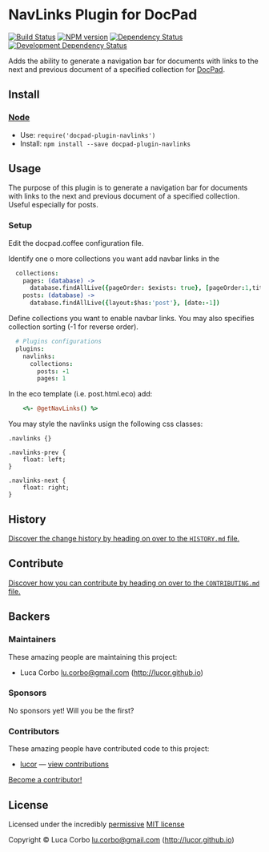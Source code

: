 
<!-- TITLE/ -->

# NavLinks Plugin for DocPad

<!-- /TITLE -->


<!-- BADGES/ -->

[![Build Status](http://img.shields.io/travis-ci/lucor/docpad-plugin-navlinks.png?branch=master)](http://travis-ci.org/lucor/docpad-plugin-navlinks "Check this project's build status on TravisCI")
[![NPM version](http://badge.fury.io/js/docpad-plugin-navlinks.png)](https://npmjs.org/package/docpad-plugin-navlinks "View this project on NPM")
[![Dependency Status](https://david-dm.org/lucor/docpad-plugin-navlinks.png?theme=shields.io)](https://david-dm.org/lucor/docpad-plugin-navlinks)
[![Development Dependency Status](https://david-dm.org/lucor/docpad-plugin-navlinks/dev-status.png?theme=shields.io)](https://david-dm.org/lucor/docpad-plugin-navlinks#info=devDependencies)<br/>


<!-- /BADGES -->


Adds the ability to generate a navigation bar for documents with links to the next and previous document of a specified collection for [DocPad](https://docpad.org).


<!-- INSTALL/ -->

## Install

### [Node](http://nodejs.org/)
- Use: `require('docpad-plugin-navlinks')`
- Install: `npm install --save docpad-plugin-navlinks`

<!-- /INSTALL -->


## Usage
The purpose of this plugin is to generate a navigation bar for documents with links to the next and previous document of a specified collection. Useful especially for posts.


### Setup
Edit the docpad.coffee configuration file.

Identify one o more collections you want add navbar links in the

``` coffee
  collections:
    pages: (database) ->
      database.findAllLive({pageOrder: $exists: true}, [pageOrder:1,title:1])
    posts: (database) ->
      database.findAllLive({layout:$has:'post'}, [date:-1])
```

Define collections you want to enable navbar links. You may also specifies collection sorting (-1 for reverse order).

``` coffee
  # Plugins configurations
  plugins:
    navlinks:
      collections:
        posts: -1
        pages: 1
```

In the eco template (i.e. post.html.eco) add:
``` coffee
    <%- @getNavLinks() %>
```

You may style the navlinks usign the following css classes:

```
.navlinks {}

.navlinks-prev {
    float: left;
}

.navlinks-next {
    float: right;
}
```

<!-- HISTORY/ -->

## History
[Discover the change history by heading on over to the `HISTORY.md` file.](https://github.com/lucor/docpad-plugin-navlinks/blob/master/HISTORY.md#files)

<!-- /HISTORY -->


<!-- CONTRIBUTE/ -->

## Contribute

[Discover how you can contribute by heading on over to the `CONTRIBUTING.md` file.](https://github.com/lucor/docpad-plugin-navlinks/blob/master/CONTRIBUTING.md#files)

<!-- /CONTRIBUTE -->


<!-- BACKERS/ -->

## Backers

### Maintainers

These amazing people are maintaining this project:

- Luca Corbo <lu.corbo@gmail.com> (http://lucor.github.io)

### Sponsors

No sponsors yet! Will you be the first?



### Contributors

These amazing people have contributed code to this project:

- [lucor](https://github.com/lucor) — [view contributions](https://github.com/lucor/docpad-plugin-navlinks/commits?author=lucor)

[Become a contributor!](https://github.com/lucor/docpad-plugin-navlinks/blob/master/CONTRIBUTING.md#files)

<!-- /BACKERS -->


<!-- LICENSE/ -->

## License

Licensed under the incredibly [permissive](http://en.wikipedia.org/wiki/Permissive_free_software_licence) [MIT license](http://creativecommons.org/licenses/MIT/)

Copyright &copy; Luca Corbo <lu.corbo@gmail.com> (http://lucor.github.io)

<!-- /LICENSE -->


